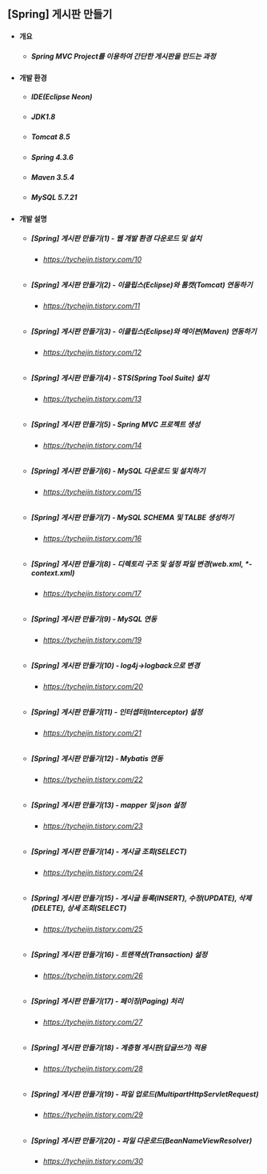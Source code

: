## [Spring] 게시판 만들기 
- #### 개요
  - ##### Spring MVC Project를 이용하여 간단한 게시판을 만드는 과정
  
- #### 개발 환경
  - ##### IDE(Eclipse Neon) 
  - ##### JDK1.8
  - ##### Tomcat 8.5
  - ##### Spring 4.3.6
  - ##### Maven 3.5.4
  - ##### MySQL 5.7.21

- #### 개발 설명
  - ##### [Spring] 게시판 만들기(1) - 웹 개발 환경 다운로드 및 설치
    - ###### https://tychejin.tistory.com/10
  - ##### [Spring] 게시판 만들기(2) - 이클립스(Eclipse)와 톰캣(Tomcat) 연동하기
    - ###### https://tychejin.tistory.com/11
  - ##### [Spring] 게시판 만들기(3) - 이클립스(Eclipse)와 메이븐(Maven) 연동하기
    - ###### https://tychejin.tistory.com/12
  - ##### [Spring] 게시판 만들기(4) - STS(Spring Tool Suite) 설치
    - ###### https://tychejin.tistory.com/13
  - ##### [Spring] 게시판 만들기(5) - Spring MVC 프로젝트 생성
    - ###### https://tychejin.tistory.com/14
  - ##### [Spring] 게시판 만들기(6) - MySQL 다운로드 및 설치하기
    - ###### https://tychejin.tistory.com/15
  - ##### [Spring] 게시판 만들기(7) - MySQL SCHEMA 및 TALBE 생성하기
    - ###### https://tychejin.tistory.com/16
  - ##### [Spring] 게시판 만들기(8) - 디렉토리 구조 및 설정 파일 변경(web.xml, *-context.xml)
    - ###### https://tychejin.tistory.com/17
  - ##### [Spring] 게시판 만들기(9) - MySQL 연동
    - ###### https://tychejin.tistory.com/19
  - ##### [Spring] 게시판 만들기(10) - log4j->logback으로 변경
    - ###### https://tychejin.tistory.com/20
  - ##### [Spring] 게시판 만들기(11) - 인터셉터(Interceptor) 설정
    - ###### https://tychejin.tistory.com/21
  - ##### [Spring] 게시판 만들기(12) - Mybatis 연동
    - ###### https://tychejin.tistory.com/22
  - ##### [Spring] 게시판 만들기(13) - mapper 및 json 설정
    - ###### https://tychejin.tistory.com/23
  - ##### [Spring] 게시판 만들기(14) - 게시글 조회(SELECT)
    - ###### https://tychejin.tistory.com/24
  - ##### [Spring] 게시판 만들기(15) - 게시글 등록(INSERT), 수정(UPDATE), 삭제(DELETE), 상세 조회(SELECT)
    - ###### https://tychejin.tistory.com/25
  - ##### [Spring] 게시판 만들기(16) - 트랜잭션(Transaction) 설정
    - ###### https://tychejin.tistory.com/26
  - ##### [Spring] 게시판 만들기(17) - 페이징(Paging) 처리
    - ###### https://tychejin.tistory.com/27
  - ##### [Spring] 게시판 만들기(18) - 계층형 게시판(답글쓰기) 적용
    - ###### https://tychejin.tistory.com/28
  - ##### [Spring] 게시판 만들기(19) - 파일 업로드(MultipartHttpServletRequest)
    - ###### https://tychejin.tistory.com/29
  - ##### [Spring] 게시판 만들기(20) - 파일 다운로드(BeanNameViewResolver)
    - ###### https://tychejin.tistory.com/30